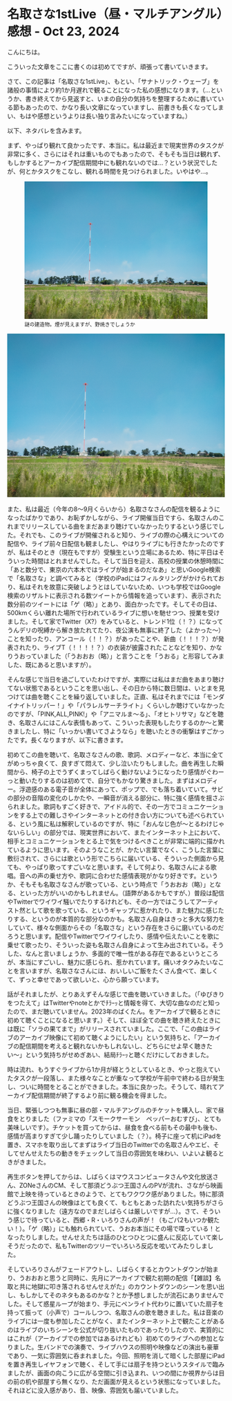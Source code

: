 <h1 id="_title">名取さな1stLive（昼・マルチアングル）感想 - Oct 23, 2024</h1>

こんにちは。

こういった文章をここに書くのは初めてですが、頑張って書いていきます。

さて、この記事は「名取さな1stLive」、もとい、「サナトリック・ウェーブ」を諸般の事情により約1か月遅れで観ることになった私の感想になります。（…というか、書き終えてから見返すと、いまの自分の気持ちを整理するために書いている節もあったので、かなり長い文章になっていますし、前書きも長くなってしまい、もはや感想というよりは長い独り言みたいになっていますね。）

以下、ネタバレを含みます。

まず、やっぱり観れて良かったです、本当に。私は最近まで現実世界のタスクが非常に多く、さらにはそれは重いものでもあったので、そもそも当日は観れず、もしかするとアーカイブ配信期間中にも観れないのでは…？という状況でしたが、何とかタスクをこなし、観れる時間を見つけられました。いやはや…。

<figure>
  <img class="zoom" src="../pile_of_images/me-15.jpg" id="_image2" />
  <figcaption><small>謎の建造物。煙が見えますが、野焼きでしょうか</small></figcaption>
</figure>

<div id="zoomback">
  <img id="zooming" src="../pile_of_images/me-15.jpg">
</div>

また、私は最近（今年の8〜9月くらいから）名取さなさんの配信を観るようになったばかりであり、お恥ずかしながら、ライブ開催当日ですら、名取さんのこれまでリリースしている曲をまだあまり聴けていなかったりするという感じでした。それでも、このライブが開催されると知り、ライブの際の心構えについての配信や、ライブ前々日配信も観ましたし、やはりライブにも行きたかったのですが、私はそのとき（現在もですが）受験生という立場にあるため、特に平日はそういった時間はとれませんでした。そして当日を迎え、高校の授業の休憩時間に「あと数分で、東京の六本木ではライブが始まるのだなあ」と思いGoogle検索で「名取さな」と調べてみると（学校のiPadにはフィルタリングがかけられており、私はそれを故意に突破しようとはしていないため、いつも学校ではGoogle検索のリザルトに表示される数ツイートから情報を追っています）、表示された数分前のツイートには「ゲ（略）」とあり、面白かったです。そしてその日は、500kmくらい離れた場所で行われているライブに想いを馳せつつ、授業を受けました。そして家でTwitter（X?）をみていると、トレンド1位（！？）になってうんデリの呪縛から解き放たれてたり、夜公演も無事に終了した（よかった〜）ことを知ったり、アンコール（！！？）があったことや、新曲（！！！？）が発表されたり、ライブT（！！！！？）の衣装が披露されたことなどを知り、かなりうおっていました（「うおおお（略）」と言うことを「うおる」と形容してみました、既にあると思いますが）。

そんな感じで当日を過ごしていたわけですが、実際には私はまだ曲をあまり聴けてない状態であるということを思い出し、その日から特に数日間は、いとまを見つけては曲を聴くことを繰り返していました。正直、私はそれまでには「モンダイナイトリッパー！」や「パラレルサーチライト」くらいしか聴けていなかったのですが、「PINK,ALL,PINK!」や「アニマルま〜る」、「オヒトリサマ」などを聴き、名取さんにはこんな表情もあって、こういった表現もしたりするのか〜と驚きましたし、特に「いっかい書いてさようなら」を聴いたときの衝撃はすごかったです。長くなりますが、以下に書きます。

初めてこの曲を聴いて、名取さなさんの歌、歌詞、メロディーなど、本当に全てがめっちゃ良くて、良すぎて悶えて、少し泣いたりもしました。曲を再生した瞬間から、椅子の上でうずくまってしばらく動けないようになったり感情がぐわーっと動いたりするのは初めてで、自分でもかなり驚きました。まずはメロディー。浮遊感のある電子音が全体にあって、ポップで、でも落ち着いていて。サビの部分の音階の変化のしかたや、一瞬音が消える部分に、特に強く感情を揺さぶられました。歌詞もすごく好きで、アイドル的で、その一方でコミュニケーションをする上での難しさやインターネットとの付き合い方についても述べられている、という風に私は解釈しているのですが、特に「おんなじ色が〜とるわけじゃないらしい」の部分では、現実世界において、またインターネット上において、相手とコミュニケーションをとる上で気をつけるべきことが非常に端的に描かれているように思います。そのようなことが、かたい言葉でなく、こうした言葉に敷衍されて、さらには歌という形でこちらに届いている、そういった側面から見ても、やっぱり歌ってすごいなと思います。そして何より、名取さんによる歌唱。音への声の乗せ方や、歌詞に合わせた感情表現がかなり好きです。というか、そもそも名取さなさんが歌っている、という時点で「うおおお（略）」となる、といった方がいいのかもしれません。（語弊があるかもですが、）普段は配信やTwitterでワイワイ騒いでたりするけれども、その一方ではこうしてアーティスト然として歌を歌っている、というギャップに惹かれたり、また魅力に感じたりする、というのが本質的な部分なのかも。名取さん自身はきっと多大な努力をしていて、様々な側面からその「名取さな」という存在をさらに磨いているのだろうと思います。配信やTwitterでワイワイしたり、感情や伝えたいことを歌に乗せて歌ったり、そういった姿も名取さん自身によって生み出されている。そうした、なんと言いましょうか、多面的で唯一性がある存在であるというところが、本当にすごいし、魅力に感じられ、惹かれています。痛いオタクみたいなことを言いますが、名取さなさんには、おいしいご飯をたくさん食べて、楽しくて、ずっと幸せであって欲しいと、心から願っています。

話がそれましたが、とりあえずそんな感じで曲を聴いていきました。（「ゆびきりをつたえて」はTwitterやnoteとかでﾁﾗｰｯと情報を得て、大切な曲なのだと知ったので、まだ聴いていません。2023年のばくたん。をアーカイブで観るときに初めて聴くことになると思います。）そして、ほぼ全ての曲を聴き終えたときには既に「ソラの果てまで」がリリースされていました。ここで、「この曲はライブのアーカイブ映像にて初めて聴くようにしたい」という気持ちと、「アーカイブの配信期間を考えると観れないかもしれないし、どちらにせよ早く聴きたい〜」という気持ちがせめぎあい、結局ﾁﾗｰｯと聴くだけにしておきました。

時は流れ、もうすぐライブから1か月が経とうとしているとき、やっと抱えていたタスクが一段落し、また様々なことが重なって学校が午前中で終わる日が発生し、ついに時間をとることができました。本当に良かった。そうして、晴れてアーカイブ配信期間が終了するより前に観る機会を得ました。

当日、緊張しつつも無事に昼の部・マルチアングルのチケットを購入し、家で昼食をとりました（ファミマの「スモークサーモン　ペッパーおむすび」、とても美味しいです）。チケットを買ってからは、昼食を食べる前もその最中も後も、感情が高まりすぎて少し踊ったりしていました（？）。椅子に座って机にiPadを置き、スマホを取り出してまずはライブ当日のTwitterでの名取さんやエビ、そしてせんせえたちの動きをチェックして当日の雰囲気を味わい、いよいよ観るときがきました。

再生ボタンを押してからは、しばらくはマウスコンピュータさんや文化放送さん、ZONeさんのCM、そして那須どうぶつ王国さんのPVが流れ、さながら映画館で上映を待っているときのようで、とてもワクワク感がありました。特に那須どうぶつ王国さんの映像はとても良くて、もともとあった訪れたい気持ちがさらに強くなりました（遠方なのでまだしばらくは厳しいですが…）。さて、そういう感じで待っていると、西郷・R・いろりさんの声が！（もごパ2もいつか観たい！）。「ゲ（略）」にも触れられていて、うおお本当にその場で喋っている！となったりしました。せんせえたちは話のひとつひとつに盛んに反応していて楽しそうだったので、私もTwitterのツリーでいろいろ反応を呟いてみたりしました。

そしていろりさんがフェードアウトし、しばらくするとカウントダウンが始まり、うおおおと思うと同時に、先月にアーカイブで観た初期の配信「【雑談】名取と共に地獄に叩き落されるせんせえがた」のカウントダウンのシーンを思い出し、もしかしてそのネタもあるのかな？とか予想しましたが流石にありませんでした。そして惑星ループが始まり、手元にペンライト代わりに置いていた扇子を持って振って（小声で）コールしつつ、名取さんの歌を聴きました。私は音楽のライブには一度も参加したことがなく、またインターネット上で観たことがあるのはライブのいちシーンを公式が切り抜いたものであったりしたので、実質的にはこれが（アーカイブでの参加ではあるけれども）初めてのライブへの参加となりました。生バンドでの演奏で、ライブハウスの照明や映像などの演出も豪華であり、一気に雰囲気に呑まれました。今回、照明を消して暗くした部屋にiPadを置き再生しイヤフォンで聴く、そして手には扇子を持つというスタイルで臨みましたが、画面の向こうに広がる空間に引き込まれ、いつの間にか視界からは目の前の机や部屋すら無くなり、ただ画面が見えるという状態になっていました。それほどに没入感があり、音、映像、雰囲気も届いていました。
